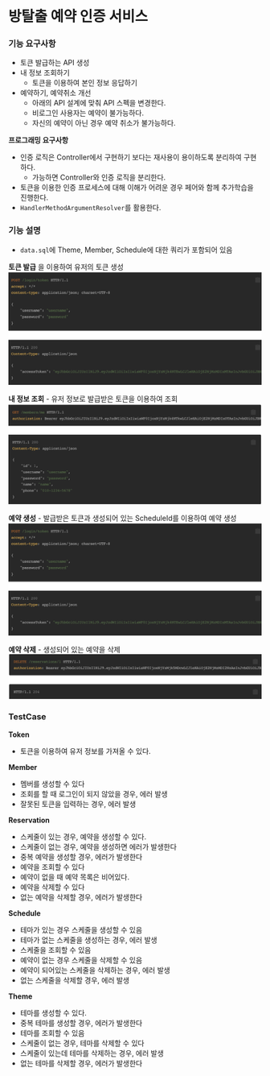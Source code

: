 # 방탈출 예약 인증 서비스

### 기능 요구사항

* 토큰 발급하는 API 생성
* 내 정보 조회하기
  * 토큰을 이용하여 본인 정보 응답하기
* 예약하기, 예약취소 개선
  * 아래의 API 설계에 맞춰 API 스펙을 변경한다.
  * 비로그인 사용자는 예약이 불가능하다.
  * 자신의 예약이 아닌 경우 예약 취소가 불가능하다.

**프로그래밍 요구사항**

* 인증 로직은 Controller에서 구현하기 보다는 재사용이 용이하도록 분리하여 구현하다.
  * 가능하면 Controller와 인증 로직을 분리한다.
* 토큰을 이용한 인증 프로세스에 대해 이해가 어려운 경우 페어와 함께 추가학습을 진행한다.
* `HandlerMethodArgumentResolver`를 활용한다.


### 기능 설명
* `data.sql`에 Theme, Member, Schedule에 대한 쿼리가 포함되어 있음

**토큰 발급** 을 이용하여 유저의 토큰 생성
  ![TokenGenerator.png](TokenGenerator.png)

**내 정보 조회** - 유저 정보로 발급받은 토큰을 이용하여 조회
![LookUpInfo.png](LookUpInfo.png)

**예약 생성** - 발급받은 토큰과 생성되어 있는 ScheduleId를 이용하여 예약 생성
![reservationCreate.png](reservationCreate.png)

**예약 삭제** - 생성되어 있는 예약을 삭제
![reservationDelete.png](reservationDelete.png)

### TestCase
**Token**
* 토큰을 이용하여 유저 정보를 가져올 수 있다.

**Member**
* 멤버를 생성할 수 있다
* 조회를 할 때 로그인이 되지 않았을 경우, 에러 발생
* 잘못된 토큰을 입력하는 경우, 에러 발생

**Reservation**
* 스케줄이 있는 경우, 예약을 생성할 수 있다.
* 스케줄이 없는 경우, 예약을 생성하면 에러가 발생한다
* 중복 예약을 생성할 경우, 에러가 발생한다
* 예약을 조회할 수 있다
* 예약이 없을 때 예약 목록은 비어있다. 
* 예약을 삭제할 수 있다
* 없는 예약을 삭제할 경우, 에러가 발생한다

**Schedule**
* 테마가 있는 경우 스케줄을 생성할 수 있음
* 테마가 없는 스케줄을 생성하는 경우, 에러 발생
* 스케줄을 조회할 수 있음
* 예약이 없는 경우 스케줄을 삭제할 수 있음
* 예약이 되어있는 스케줄을 삭제하는 경우, 에러 발생
* 없는 스케줄을 삭제할 경우, 에러 발생


**Theme**
* 테마를 생성할 수 있다.
* 중복 테마를 생성할 경우, 에러가 발생한다
* 테마를 조회할 수 있음
* 스케줄이 없는 경우, 테마를 삭제할 수 있다
* 스케줄이 있는데 테마를 삭제하는 경우, 에러 발생
* 없는 테마를 삭제할 경우, 에러가 발생한다